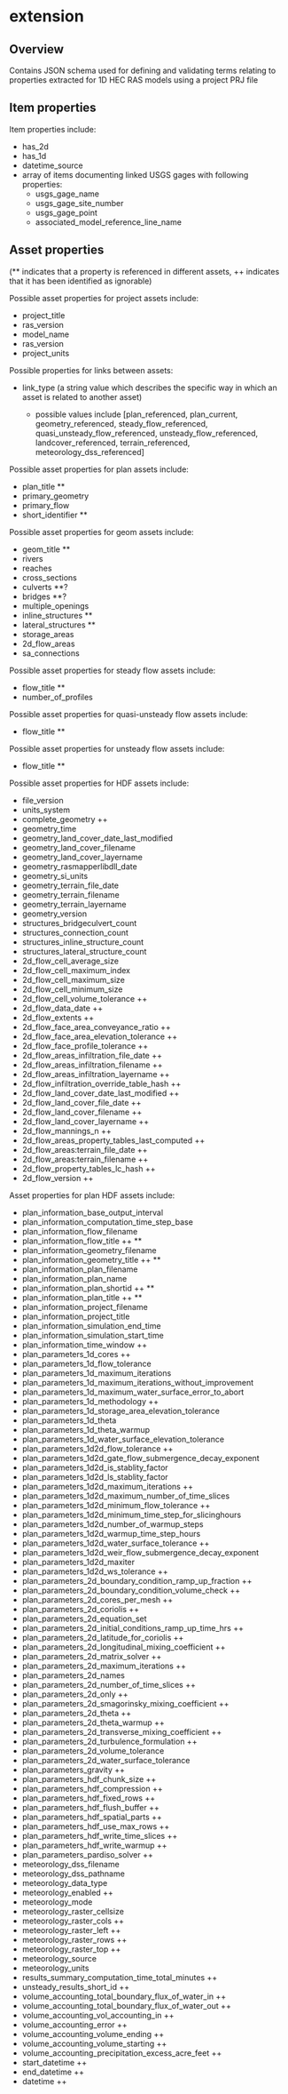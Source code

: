 # extension

## Overview

Contains JSON schema used for defining and validating terms relating to properties extracted for 1D HEC RAS models using a project PRJ file

## Item properties

Item properties include:

- has_2d
- has_1d
- datetime_source
- array of items documenting linked USGS gages with following properties:
  - usgs_gage_name
  - usgs_gage_site_number
  - usgs_gage_point
  - associated_model_reference_line_name

## Asset properties

(** indicates that a property is referenced in different assets, ++ indicates that it has been identified as ignorable)

Possible asset properties for project assets include:

- project_title
- ras_version
- model_name
- ras_version
- project_units

Possible properties for links between assets:

- link_type (a string value which describes the specific way in which an asset is related to another asset)

  - possible values include [plan_referenced, plan_current, geometry_referenced, steady_flow_referenced, quasi_unsteady_flow_referenced, unsteady_flow_referenced, landcover_referenced, terrain_referenced, meteorology_dss_referenced]

Possible asset properties for plan assets include:

- plan_title **
- primary_geometry
- primary_flow
- short_identifier **

Possible asset properties for geom assets include:

- geom_title **
- rivers
- reaches
- cross_sections
- culverts **?
- bridges **?
- multiple_openings
- inline_structures **
- lateral_structures **
- storage_areas
- 2d_flow_areas
- sa_connections

Possible asset properties for steady flow assets include:

- flow_title **
- number_of_profiles

Possible asset properties for quasi-unsteady flow assets include:

- flow_title **

Possible asset properties for unsteady flow assets include:

- flow_title **

Possible asset properties for HDF assets include:

- file_version
- units_system
- complete_geometry ++
- geometry_time
- geometry_land_cover_date_last_modified
- geometry_land_cover_filename
- geometry_land_cover_layername
- geometry_rasmapperlibdll_date
- geometry_si_units
- geometry_terrain_file_date
- geometry_terrain_filename
- geometry_terrain_layername
- geometry_version
- structures_bridgeculvert_count
- structures_connection_count
- structures_inline_structure_count
- structures_lateral_structure_count
- 2d_flow_cell_average_size
- 2d_flow_cell_maximum_index
- 2d_flow_cell_maximum_size
- 2d_flow_cell_minimum_size
- 2d_flow_cell_volume_tolerance ++
- 2d_flow_data_date ++
- 2d_flow_extents ++
- 2d_flow_face_area_conveyance_ratio ++
- 2d_flow_face_area_elevation_tolerance ++
- 2d_flow_face_profile_tolerance ++
- 2d_flow_areas_infiltration_file_date ++
- 2d_flow_areas_infiltration_filename ++
- 2d_flow_areas_infiltration_layername ++
- 2d_flow_infiltration_override_table_hash ++
- 2d_flow_land_cover_date_last_modified ++
- 2d_flow_land_cover_file_date ++
- 2d_flow_land_cover_filename ++
- 2d_flow_land_cover_layername ++
- 2d_flow_mannings_n ++
- 2d_flow_areas_property_tables_last_computed ++
- 2d_flow_areas:terrain_file_date ++
- 2d_flow_areas:terrain_filename ++
- 2d_flow_property_tables_lc_hash ++
- 2d_flow_version ++

Asset properties for plan HDF assets include:

- plan_information_base_output_interval
- plan_information_computation_time_step_base
- plan_information_flow_filename
- plan_information_flow_title ++ **
- plan_information_geometry_filename
- plan_information_geometry_title ++ **
- plan_information_plan_filename
- plan_information_plan_name
- plan_information_plan_shortid ++ **
- plan_information_plan_title ++ **
- plan_information_project_filename
- plan_information_project_title
- plan_information_simulation_end_time
- plan_information_simulation_start_time
- plan_information_time_window ++
- plan_parameters_1d_cores ++
- plan_parameters_1d_flow_tolerance
- plan_parameters_1d_maximum_iterations
- plan_parameters_1d_maximum_iterations_without_improvement
- plan_parameters_1d_maximum_water_surface_error_to_abort
- plan_parameters_1d_methodology ++
- plan_parameters_1d_storage_area_elevation_tolerance
- plan_parameters_1d_theta
- plan_parameters_1d_theta_warmup
- plan_parameters_1d_water_surface_elevation_tolerance
- plan_parameters_1d2d_flow_tolerance ++
- plan_parameters_1d2d_gate_flow_submergence_decay_exponent
- plan_parameters_1d2d_is_stablity_factor
- plan_parameters_1d2d_ls_stablity_factor
- plan_parameters_1d2d_maximum_iterations ++
- plan_parameters_1d2d_maximum_number_of_time_slices
- plan_parameters_1d2d_minimum_flow_tolerance ++
- plan_parameters_1d2d_minimum_time_step_for_slicinghours
- plan_parameters_1d2d_number_of_warmup_steps
- plan_parameters_1d2d_warmup_time_step_hours
- plan_parameters_1d2d_water_surface_tolerance ++
- plan_parameters_1d2d_weir_flow_submergence_decay_exponent
- plan_parameters_1d2d_maxiter
- plan_parameters_1d2d_ws_tolerance ++
- plan_parameters_2d_boundary_condition_ramp_up_fraction ++
- plan_parameters_2d_boundary_condition_volume_check ++
- plan_parameters_2d_cores_per_mesh ++
- plan_parameters_2d_coriolis ++
- plan_parameters_2d_equation_set
- plan_parameters_2d_initial_conditions_ramp_up_time_hrs ++
- plan_parameters_2d_latitude_for_coriolis ++
- plan_parameters_2d_longitudinal_mixing_coefficient ++
- plan_parameters_2d_matrix_solver ++
- plan_parameters_2d_maximum_iterations ++
- plan_parameters_2d_names
- plan_parameters_2d_number_of_time_slices ++
- plan_parameters_2d_only ++
- plan_parameters_2d_smagorinsky_mixing_coefficient ++
- plan_parameters_2d_theta ++
- plan_parameters_2d_theta_warmup ++
- plan_parameters_2d_transverse_mixing_coefficient ++
- plan_parameters_2d_turbulence_formulation ++
- plan_parameters_2d_volume_tolerance
- plan_parameters_2d_water_surface_tolerance
- plan_parameters_gravity ++
- plan_parameters_hdf_chunk_size ++
- plan_parameters_hdf_compression ++
- plan_parameters_hdf_fixed_rows ++
- plan_parameters_hdf_flush_buffer ++
- plan_parameters_hdf_spatial_parts ++
- plan_parameters_hdf_use_max_rows ++
- plan_parameters_hdf_write_time_slices ++
- plan_parameters_hdf_write_warmup ++
- plan_parameters_pardiso_solver ++
- meteorology_dss_filename
- meteorology_dss_pathname
- meteorology_data_type
- meteorology_enabled ++
- meteorology_mode
- meteorology_raster_cellsize
- meteorology_raster_cols ++
- meteorology_raster_left ++
- meteorology_raster_rows ++
- meteorology_raster_top ++
- meteorology_source
- meteorology_units
- results_summary_computation_time_total_minutes ++
- unsteady_results_short_id ++
- volume_accounting_total_boundary_flux_of_water_in ++
- volume_accounting_total_boundary_flux_of_water_out ++
- volume_accounting_vol_accounting_in ++
- volume_accounting_error ++
- volume_accounting_volume_ending ++
- volume_accounting_volume_starting ++
- volume_accounting_precipitation_excess_acre_feet ++
- start_datetime ++
- end_datetime ++
- datetime ++
